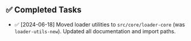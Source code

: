 ## ✅ Completed Tasks

- ✅ [2024-06-18] Moved loader utilities to `src/core/loader-core` (was `loader-utils-new`). Updated all documentation and import paths. 
